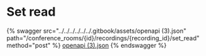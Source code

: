 # Set read

{% swagger src="../../../../../../.gitbook/assets/openapi (3).json" path="/conference_rooms/{id}/recordings/{recording_id}/set_read" method="post" %}
[openapi (3).json](<../../../../../../.gitbook/assets/openapi (3).json>)
{% endswagger %}
